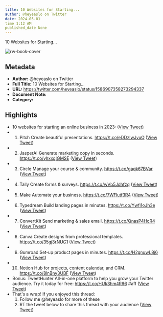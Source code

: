 ```yaml
---
title: 10 Websites for Starting...
author: @heyeaslo on Twitter
date: 2024-05-01
time 1:12 AM
published_date None
---
```

10 Websites for Starting...

![rw-book-cover](https://pbs.twimg.com/profile_images/1484538965109907461/VaQu5_PI.jpg)

## Metadata
- **Author:** @heyeaslo on Twitter
- **Full Title:** 10 Websites for Starting...
- **URL:** https://twitter.com/heyeaslo/status/1586907358273294337
- **Document Note:** 
- **Category:**

## Highlights
- 10 websites for starting an online business in 2023: ([View Tweet](https://twitter.com/heyeaslo/status/1586907358273294337))
- 1. Pitch
  Create beautiful presentations.
  https://t.co/eDDzIwJyuO ([View Tweet](https://twitter.com/heyeaslo/status/1586907366330859521))
- 2. JasperAI
  Generate marketing copy in seconds.
  https://t.co/yhxxgIGMSE ([View Tweet](https://twitter.com/heyeaslo/status/1586907373507313665))
- 3. Circle
  Manage your course & community.
  https://t.co/gaqk67BVar ([View Tweet](https://twitter.com/heyeaslo/status/1586907380419219456))
- 4. Tally
  Create forms & surveys.
  https://t.co/wVb5Jdhfzq ([View Tweet](https://twitter.com/heyeaslo/status/1586907386903552000))
- 5. Make
  Automate your business.
  https://t.co/7WFlutf3R4 ([View Tweet](https://twitter.com/heyeaslo/status/1586907389911248896))
- 6. Typedream
  Build landing pages in minutes.
  https://t.co/Ywfi1oJh3e ([View Tweet](https://twitter.com/heyeaslo/status/1586907397414535168))
- 7. ConvertKit
  Send marketing & sales email.
  https://t.co/QnasP4HcR4 ([View Tweet](https://twitter.com/heyeaslo/status/1586907405031542785))
- 8. Canva
  Create designs from professional templates.
  https://t.co/35gj3rNUG1 ([View Tweet](https://twitter.com/heyeaslo/status/1586907407078359040))
- 9. Gumroad
  Set-up product pages in minutes.
  https://t.co/H2gnuwL8j6 ([View Tweet](https://twitter.com/heyeaslo/status/1586907414913110016))
- 10. Notion
  Hub for projects, content calendar, and CRM.
  https://t.co/8lnBny3UBF ([View Tweet](https://twitter.com/heyeaslo/status/1586907417266094081))
- Bonus: TweetHunter
  All-in-one platform to help you grow your Twitter audience.
  Try it today for free:
  https://t.co/HUk3hm4R66 #aff ([View Tweet](https://twitter.com/heyeaslo/status/1586907424832868355))
- That's a wrap!
  If you enjoyed this thread:
  1. Follow me @heyeaslo for more of these
  2. RT the tweet below to share this thread with your audience ([View Tweet](https://twitter.com/heyeaslo/status/1586907431594070016))
